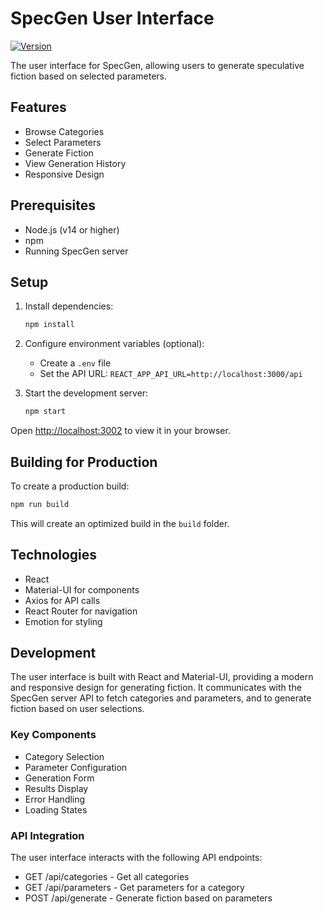 # SpecGen User Interface

[![Version](https://img.shields.io/badge/version-0.14.3-blue.svg)](https://github.com/gv-sh/specgen-user)

The user interface for SpecGen, allowing users to generate speculative fiction based on selected parameters.

## Features

- Browse Categories
- Select Parameters
- Generate Fiction
- View Generation History
- Responsive Design

## Prerequisites

- Node.js (v14 or higher)
- npm
- Running SpecGen server

## Setup

1. Install dependencies:
   ```bash
   npm install
   ```

2. Configure environment variables (optional):
   - Create a `.env` file
   - Set the API URL: `REACT_APP_API_URL=http://localhost:3000/api`

3. Start the development server:
   ```bash
   npm start
   ```

Open [http://localhost:3002](http://localhost:3002) to view it in your browser.

## Building for Production

To create a production build:

```bash
npm run build
```

This will create an optimized build in the `build` folder.

## Technologies

- React
- Material-UI for components
- Axios for API calls
- React Router for navigation
- Emotion for styling

## Development

The user interface is built with React and Material-UI, providing a modern and responsive design for generating fiction. It communicates with the SpecGen server API to fetch categories and parameters, and to generate fiction based on user selections.

### Key Components

- Category Selection
- Parameter Configuration
- Generation Form
- Results Display
- Error Handling
- Loading States

### API Integration

The user interface interacts with the following API endpoints:

- GET /api/categories - Get all categories
- GET /api/parameters - Get parameters for a category
- POST /api/generate - Generate fiction based on parameters